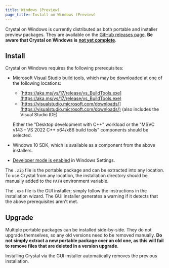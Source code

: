 ```yaml
---
title: Windows (Preview)
page_title: Install on Windows (Preview)
---
```


Crystal on Windows is currently distributed as both portable and installer preview packages. They are available on the [GitHub releases page](https://github.com/crystal-lang/crystal/releases). **Be aware that Crystal on Windows is** [**not yet complete**](https://github.com/crystal-lang/crystal/issues/5430).

## Install

Crystal on Windows requires the following prerequisites:

* Microsoft Visual Studio build tools, which may be downloaded at one of the following locations:

  * [https://aka.ms/vs/17/release/vs_BuildTools.exe](https://aka.ms/vs/17/release/vs_BuildTools.exe)
  * [https://visualstudio.microsoft.com/downloads/](https://visualstudio.microsoft.com/downloads/) (also includes the Visual Studio IDE)

  Either the "Desktop development with C++" workload or the "MSVC v143 - VS 2022 C++ x64/x86 build tools" components should be selected.
* Windows 10 SDK, which is available as a component from the above installers.
* [Developer mode is enabled](https://learn.microsoft.com/en-us/windows/apps/get-started/enable-your-device-for-development) in Windows Settings.

The `.zip` file is the portable package and can be extracted into any location. To use Crystal from any location, the installation directory should be manually added to the `PATH` environment variable.

The `.exe` file is the GUI installer; simply follow the instructions in the installation wizard. The GUI installer generates a warning if it detects that the above prerequisites aren't met.

## Upgrade

Multiple portable packages can be installed side-by-side. They do not upgrade themselves, so any old versions need to be removed manually. **Do not simply extract a new portable package over an old one, as this will fail to remove files that are deleted in a version upgrade**.

Installing Crystal via the GUI installer automatically removes the previous installation.
